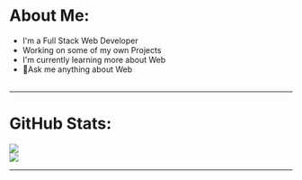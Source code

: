 # About Me:
- I'm a Full Stack Web Developer<br> 
- Working on some of my own Projects<br> 
- I'm currently learning more about Web<br>
- 🤞Ask me anything about Web<br><br>

<hr>

# GitHub Stats:
![](https://github-readme-stats.vercel.app/api?username=robertsubotic&theme=swift&hide_border=false&include_all_commits=false&count_private=true)<br/>
![](https://github-readme-stats.vercel.app/api/top-langs/?username=robertsubotic&theme=swift&hide_border=false&include_all_commits=false&count_private=true&layout=compact)

---
